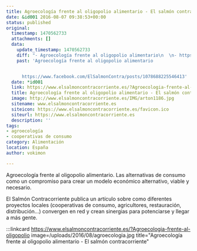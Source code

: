```yaml
---
title: Agroecología frente al oligopolio alimentario - El salmón contracorriente
date: &id001 2016-08-07 09:38:53+00:00
status: published
original:
  timestamp: 1470562733
  attachments: []
  data:
    update_timestamp: 1470562733
    diff: "- Agroecología frente al oligopolio alimentario\n  \n- https://www.facebook.com/ElSalmonContra/posts/1078688225546413"
    past: 'Agroecología frente al oligopolio alimentario


      https://www.facebook.com/ElSalmonContra/posts/1078688225546413'
  date: *id001
  link: https://www.elsalmoncontracorriente.es/?Agroecologia-frente-al-oligopolio
  title: Agroecología frente al oligopolio alimentario - El salmón contracorriente
  image: http://www.elsalmoncontracorriente.es/IMG/arton1186.jpg
  sitename: www.elsalmoncontracorriente.es
  siteicon: https://www.elsalmoncontracorriente.es/favicon.ico
  siteurl: https://www.elsalmoncontracorriente.es
  description: ''
tags:
- agroecología
- cooperativas de consumo
category: Alimentación
location: España
author: vokimon

---
```

Agroecología frente al oligopolio alimentario.
Las alternativas de consumo como un compromiso para crear un modelo económico alternativo, viable y necesario.

El Salmón Contracorriente publica un artículo sobre como diferentes
proyectos locales (cooperativas de consumo, agricultores, restauración, distribución...)
convergen en red y crean sinergias para potenciarse y llegar a más gente.


:::linkcard https://www.elsalmoncontracorriente.es/?Agroecologia-frente-al-oligopolio image=/uploads/2016/08/agroecologia.jpg title="Agroecología frente al oligopolio alimentario - El salmón contracorriente"


